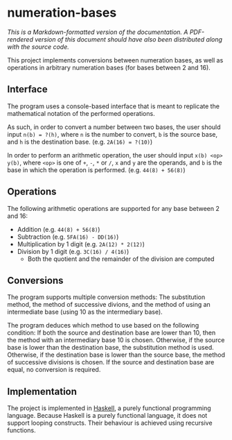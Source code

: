 # numeration-bases

*This is a Markdown-formatted version of the documentation. A PDF-rendered version of this document should have also been distributed along with the source code.*

This project implements conversions between numeration bases, as well as operations in arbitrary numeration bases (for bases between 2 and 16).

## Interface

The program uses a console-based interface that is meant to replicate the mathematical notation of the performed operations.

As such, in order to convert a number between two bases, the user should input `n(b) = ?(h)`, where `n` is the number to convert, `b` is the source base, and `h` is the destination base. (e.g. `2A(16) = ?(10)`)

In order to perform an arithmetic operation, the user should input `x(b) <op> y(b)`, where `<op>` is one of `+`, `-`, `*` or `/`, `x` and `y` are the operands, and `b` is the base in which the operation is performed. (e.g. `44(8) + 56(8)`)

## Operations

The following arithmetic operations are supported for any base between 2 and 16:

* Addition (e.g. `44(8) + 56(8)`)
* Subtraction (e.g. `5FA(16) - DD(16)`)
* Multiplication by 1 digit (e.g. `2A(12) * 2(12)`)
* Division by 1 digit (e.g. `3C(16) / 4(16)`)
  * Both the quotient and the remainder of the division are computed

## Conversions

The program supports multiple conversion methods: The substitution method, the method of successive divions, and the method of using an intermediate base (using 10 as the intermediary base).

The program deduces which method to use based on the following condition: If both the source and destination base are lower than 10, then the method with an intermediary base 10 is chosen. Otherwise, if the source base is lower than the destination base, the substitution method is used. Otherwise, if the destination base is lower than the source base, the method of successive divisions is chosen. If the source and destination base are equal, no conversion is required.

## Implementation

The project is implemented in [Haskell](https://en.wikipedia.org/wiki/Haskell_(programming_language)), a purely functional programming language.
Because Haskell is a purely functional language, it does not support looping constructs. Their behaviour is achieved using recursive functions.